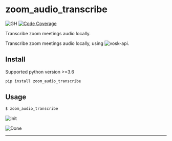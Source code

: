 # zoom_audio_transcribe
![GH](https://github.com/jdvala/zoom-audio-transcribe/workflows/GH/badge.svg)
[![Code Coverage](https://codecov.io/gh/jdvala/zoom_audio_transcribe/branch/master/graph/badge.svg)](https://codecov.io/gh/jdvala/zoom_audio_transcribe)

Transcribe zoom meetings audio locally.

Transcribe zoom meetings audio locally, using ![vosk-api](https://github.com/alphacep/vosk-api).


## Install

Supported python version >=3.6

```bash
pip install zoom_audio_transcribe
```


## Usage

```bash
$ zoom_audio_transcribe
```

![init](https://github.com/jdvala/zoom-audio-transcribe/)


![Done]()


---
